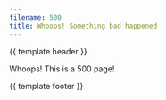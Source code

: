 ```yaml
---
filename: 500
title: Whoops! Something bad happened
---
```


{{ template header }}

Whoops! This is a 500 page!

{{ template footer }}